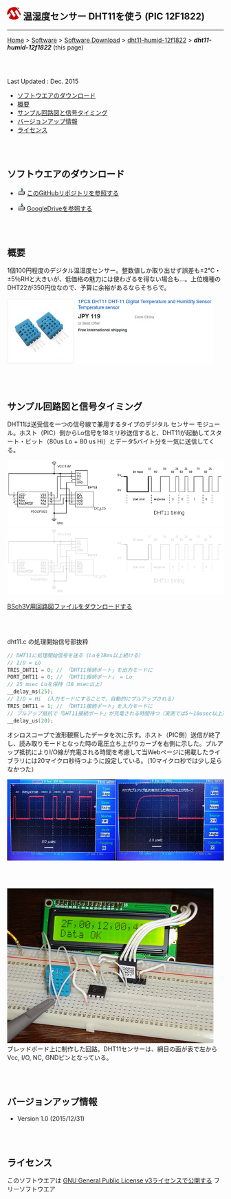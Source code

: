## ![icon](../readme_pics/pic-microchip-logo.png) 温湿度センサー DHT11を使う (PIC 12F1822)<!-- omit in toc -->

---
[Home](https://oasis3855.github.io/webpage/) > [Software](https://oasis3855.github.io/webpage/software/index.html) > [Software Download](https://oasis3855.github.io/webpage/software/software-download.html) > [dht11-humid-12f1822](../dht11-humid-12f1822/README.md) > ***dht11-humid-12f1822*** (this page)

<br />
<br />

Last Updated : Dec. 2015

- [ソフトウエアのダウンロード](#ソフトウエアのダウンロード)
- [概要](#概要)
- [サンプル回路図と信号タイミング](#サンプル回路図と信号タイミング)
- [バージョンアップ情報](#バージョンアップ情報)
- [ライセンス](#ライセンス)


<br />
<br />

## ソフトウエアのダウンロード

- ![download icon](../readme_pics/soft-ico-download-darkmode.gif)   [このGitHubリポジトリを参照する](../dht11-humid-12f1822/download) 

- ![download icon](../readme_pics/soft-ico-download-darkmode.gif)   [GoogleDriveを参照する](https://drive.google.com/drive/folders/1KihYOXA1OasvOtyQMxRpR-JeSnQgqkbx) 

<br />
<br />

## 概要

1個100円程度のデジタル温湿度センサー。整数値しか取り出せず誤差も±2℃・±5％RHと大きいが、低価格の魅力には使わざるを得ない場合も…。上位機種のDHT22が350円位なので、予算に余裕があるならそちらで。 

![DHT11](readme_pics/dht11-price.jpg)

<br />
<br />

## サンプル回路図と信号タイミング

DHT11は送受信を一つの信号線で兼用するタイプのデジタル センサー モジュール。ホスト（PIC）側からLo信号を18ミリ秒送信すると、DHT11が起動してスタート・ビット（80us Lo + 80 us Hi）とデータ5バイト分を一気に送信してくる。

![回路図と信号タイミング](readme_pics/pic-dht11.png#gh-light-mode-only)
![回路図と信号タイミング](readme_pics/pic-dht11-darkmode.png#gh-dark-mode-only)

[BSch3V用回路図ファイルをダウンロードする](download/pic-dht11.CE3)

<br />
<br />

dht11.c の処理開始信号部抜粋

```C
// DHT11に処理開始信号を送る (Loを18ms以上続ける）
// I/O = Lo
TRIS_DHT11 = 0; // 「DHT11接続ポート」を出力モードに
PORT_DHT11 = 0; // 「DHT11接続ポート」 = Lo
// 25 msec Loを保持（18 msec以上）
__delay_ms(25);
// I/O = Hi （入力モードにすることで、自動的にプルアップされる）
TRIS_DHT11 = 1; // 「DHT11接続ポート」を入力モードに
// プルアップ抵抗で「DHT11接続ポート」が充電される時間待つ（実測では5〜10usec以上）
__delay_us(20);
```

オシロスコープで波形観察したデータを次に示す。ホスト（PIC側）送信が終了し、読み取りモードとなった時の電圧立ち上がりカーブを右側に示した。プルアップ抵抗によりI/O線が充電される時間を考慮して当Webページに掲載したライブラリには20マイクロ秒待つように設定している。（10マイクロ秒では少し足らなかつた） 

![オシロスコープでの波形観察](readme_pics/pic-dht11-curve.jpg)

<br />
<br />

![サンプル回路写真](readme_pics/pic-dht11-board.jpg)
<br />ブレッドボード上に制作した回路。DHT11センサーは、網目の面が表で左からVcc, I/O, NC, GNDピンとなっている。 

<br />
<br />

## バージョンアップ情報

-  Version 1.0 (2015/12/31) 

<br />
<br />

## ライセンス

このソフトウエアは [GNU General Public License v3ライセンスで公開する](https://gpl.mhatta.org/gpl.ja.html) フリーソフトウエア
